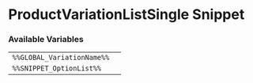 # ProductVariationListSingle Snippet

### Available Variables
|||
|---|---|
| `%%GLOBAL_VariationName%%` |
| `%%SNIPPET_OptionList%%` |

